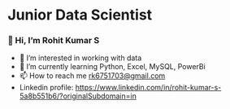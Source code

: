 # Junior Data Scientist
### 👋 Hi, I’m Rohit Kumar S
- 👀 I’m interested in working with data
- 🌱 I’m currently learning Python, Excel, MySQL, PowerBi
- 📫 How to reach me rk6751703@gmail.com
- Linkedin profile: https://www.linkedin.com/in/rohit-kumar-s-5a8b551b6/?originalSubdomain=in

<!---
smashRK/smashRK is a ✨ special ✨ repository because its `README.md` (this file) appears on your GitHub profile.
You can click the Preview link to take a look at your changes.
--->
